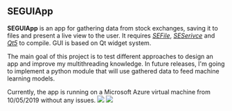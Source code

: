 ## SEGUIApp

**SEGUIApp** is an app for gathering data from stock exchanges, saving it to files and present a live view to the user. It requires *[SEFile](https://github.com/wdznak/SEFile)*, *[SESerivce](https://github.com/wdznak/SEService)* and *[Qt5](https://www.qt.io/)* to compile. GUI is based on Qt widget system.  




The main goal of this project is to test different approaches to design an app and improve my multithreading knowledge. In future releases, I'm going to implement a python module that will use gathered data to feed machine learning models.

Currently, the app is running on a Microsoft Azure virtual machine from 10/05/2019 without any issues. 
![](../assets/app.png)
![](../assets/files.png)
